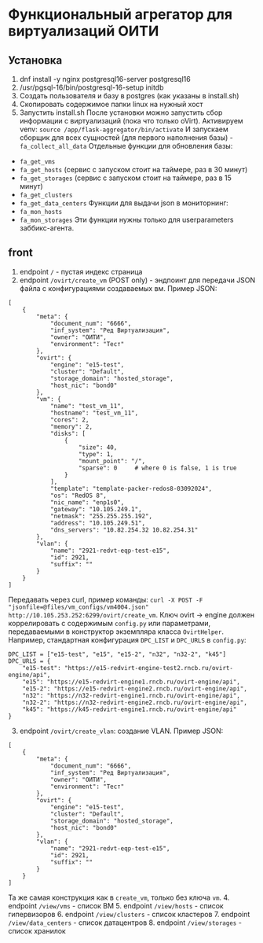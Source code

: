 # Функциональный агрегатор для виртуализаций ОИТИ
## Установка
1. dnf install -y nginx postgresql16-server postgresql16
2. /usr/pgsql-16/bin/postgresql-16-setup initdb
3. Создать пользователя и базу в postgres (как указаны в install.sh)
4. Скопировать содержимое папки linux на нужный хост
5. Запустить install.sh
После установки можно запустить сбор информации с виртуализаций (пока что только oVirt). Активируем venv:
`source /app/flask-aggregator/bin/activate`
И запускаем сборщик для всех сущностей (для первого наполнения базы) - `fa_collect_all_data`
Отдельные функции для обновления базы:
 - `fa_get_vms`
 - `fa_get_hosts` (сервис с запуском стоит на таймере, раз в 30 минут)
 - `fa_get_storages` (сервис с запуском стоит на таймере, раз в 15 минут)
 - `fa_get_clusters`
 - `fa_get_data_centers`
Функции для выдачи json в мониторнинг:
 - `fa_mon_hosts`
 - `fa_mon_storages`
Эти функции нужны только для userparameters заббикс-агента.
## front
1. endpoint `/` - пустая индекс страница
2. endpoint `/ovirt/create_vm` (POST only) - эндпоинт для передачи JSON файла с конфигурациями создаваемых вм. Пример JSON:
```
[
    {
        "meta": {
            "document_num": "6666",
            "inf_system": "Ред Виртуализация",
            "owner": "ОИТИ",
            "environment": "Тест"
        },
        "ovirt": {
            "engine": "e15-test",
            "cluster": "Default",
            "storage_domain": "hosted_storage",
            "host_nic": "bond0"
        },
        "vm": {
            "name": "test_vm_11",
            "hostname": "test_vm_11",
            "cores": 2,
            "memory": 2,
            "disks": [
                {
                    "size": 40,
                    "type": 1,
                    "mount_point": "/",
                    "sparse": 0     # where 0 is false, 1 is true
                }
            ],
            "template": "template-packer-redos8-03092024",
            "os": "RedOS 8",
            "nic_name": "enp1s0",
            "gateway": "10.105.249.1",
            "netmask": "255.255.255.192",
            "address": "10.105.249.51",
            "dns_servers": "10.82.254.32 10.82.254.31"
        },
        "vlan": {
            "name": "2921-redvt-eqp-test-e15",
            "id": 2921,
            "suffix": ""
        }
    }
]
```
Передавать через curl, пример команды: `curl -X POST -F "jsonfile=@files/vm_configs/vm4004.json" http://10.105.253.252:6299/ovirt/create_vm`.
Ключ ovirt -> engine должен коррелировать с содержимым `config.py` или параметрами, передаваемыми в конструктор экземпляра класса `OvirtHelper`. 
Например, стандартная конфигурация `DPC_LIST` и `DPC_URLS` в `config.py`:
```
DPC_LIST = ["e15-test", "e15", "e15-2", "n32", "n32-2", "k45"]
DPC_URLS = {
    "e15-test": "https://e15-redvirt-engine-test2.rncb.ru/ovirt-engine/api",
    "e15": "https://e15-redvirt-engine1.rncb.ru/ovirt-engine/api",
    "e15-2": "https://e15-redvirt-engine2.rncb.ru/ovirt-engine/api",
    "n32": "https://n32-redvirt-engine1.rncb.ru/ovirt-engine/api",
    "n32-2": "https://n32-redvirt-engine2.rncb.ru/ovirt-engine/api",
    "k45": "https://k45-redvirt-engine1.rncb.ru/ovirt-engine/api"
}
```
3. endpoint `/ovirt/create_vlan`: создание VLAN. Пример JSON:
```
[
    {
        "meta": {
            "document_num": "6666",
            "inf_system": "Ред Виртуализация",
            "owner": "ОИТИ",
            "environment": "Тест"
        },
        "ovirt": {
            "engine": "e15-test",
            "cluster": "Default",
            "storage_domain": "hosted_storage",
            "host_nic": "bond0"
        },
        "vlan": {
            "name": "2921-redvt-eqp-test-e15",
            "id": 2921,
            "suffix": ""
        }
    }
]
```
Та же самая конструкция как в `create_vm`, только без ключа `vm`.
4. endpoint `/view/vms` - список ВМ
5. endpoint `/view/hosts` - список гипервизоров
6. endpoint `/view/clusters` - список кластеров
7. endpoint `/view/data_centers` - список датацентров
8. endpoint `/view/storages` - список хранилок
